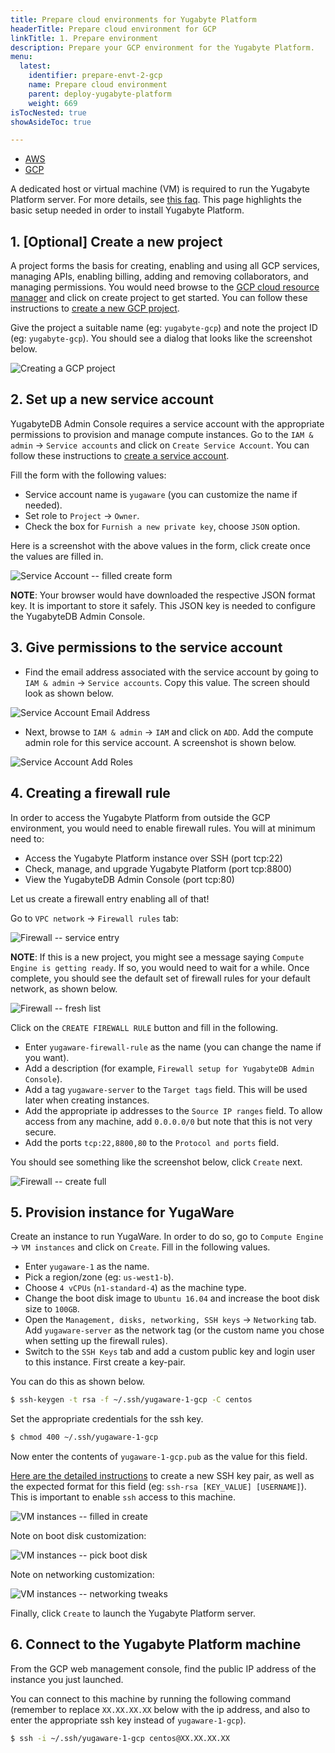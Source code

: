 ```yaml
---
title: Prepare cloud environments for Yugabyte Platform
headerTitle: Prepare cloud environment for GCP
linkTitle: 1. Prepare environment
description: Prepare your GCP environment for the Yugabyte Platform.
menu:
  latest:
    identifier: prepare-envt-2-gcp
    name: Prepare cloud environment
    parent: deploy-yugabyte-platform
    weight: 669
isTocNested: true
showAsideToc: true

---
```


<ul class="nav nav-tabs-alt nav-tabs-yb">

  <li >
    <a href="/latest/yugabyte-platform/deploy/prepare-cloud-environment/aws" class="nav-link">
      <i class="icon-aws" aria-hidden="true"></i>
      AWS
    </a>
  </li>

  <li>
    <a href="/latest/yugabyte-platform/deploy/prepare-cloud-environment/gcp" class="nav-link active">
       <i class="fab fa-google" aria-hidden="true"></i>
      GCP
    </a>
  </li>

</ul>

A dedicated host or virtual machine (VM) is required to run the Yugabyte Platform server. For more details, see [this faq](../../../../faq/yugabyte-platform/#what-are-the-os-requirements-and-permissions-to-run-yugaware-the-yugabyte-admin-console). This page highlights the basic setup needed in order to install Yugabyte Platform.

## 1. [Optional] Create a new project

A project forms the basis for creating, enabling and using all GCP services, managing APIs, enabling billing, adding and removing collaborators, and managing permissions. You would need browse to the [GCP cloud resource manager](https://console.cloud.google.com/cloud-resource-manager) and click on create project to get started. You can follow these instructions to [create a new GCP project](https://cloud.google.com/resource-manager/docs/creating-managing-projects).

Give the project a suitable name (eg: `yugabyte-gcp`) and note the project ID (eg: `yugabyte-gcp`). You should see a dialog that looks like the screenshot below.

![Creating a GCP project](/images/ee/gcp-setup/project-create.png)

## 2. Set up a new service account

YugabyteDB Admin Console requires a service account with the appropriate permissions to provision and manage compute instances. Go to the `IAM & admin` -> `Service accounts` and click on `Create Service Account`. You can follow these instructions to [create a service account](https://cloud.google.com/iam/docs/creating-managing-service-accounts).

Fill the form with the following values:

- Service account name is `yugaware` (you can customize the name if needed).
- Set role to `Project` -> `Owner`.
- Check the box for `Furnish a new private key`, choose `JSON` option.

Here is a screenshot with the above values in the form, click create once the values are filled in.

![Service Account -- filled create form](/images/ee/gcp-setup/service-account-filled-create.png)

**NOTE**: Your browser would have downloaded the respective JSON format key. It is important to store it safely. This JSON key is needed to configure the YugabyteDB Admin Console.

## 3. Give permissions to the service account

- Find the email address associated with the service account by going to `IAM & admin` -> `Service accounts`. Copy this value. The screen should look as shown below.

![Service Account Email Address](/images/ee/gcp-setup/gcp-service-account-email.png)

- Next, browse to `IAM & admin` -> `IAM` and click on `ADD`. Add the compute admin role for this service account. A screenshot is shown below.

![Service Account Add Roles](/images/ee/gcp-setup/gcp-service-account-permissions.png)

## 4. Creating a firewall rule

In order to access the Yugabyte Platform from outside the GCP environment, you would need to enable firewall rules. You will at minimum need to:

- Access the Yugabyte Platform instance over SSH (port tcp:22)
- Check, manage, and upgrade Yugabyte Platform (port tcp:8800)
- View the YugabyteDB Admin Console (port tcp:80)

Let us create a firewall entry enabling all of that!

Go to `VPC network` -> `Firewall rules` tab:

![Firewall -- service entry](/images/ee/gcp-setup/firewall-tab.png)

**NOTE**: If this is a new project, you might see a message saying `Compute Engine is getting ready`. If so, you would need to wait for a while. Once complete, you should see the default set of firewall rules for your default network, as shown below.

![Firewall -- fresh list](/images/ee/gcp-setup/firewall-fresh-list.png)

Click on the `CREATE FIREWALL RULE` button and fill in the following.

- Enter `yugaware-firewall-rule` as the name (you can change the name if you want).
- Add a description (for example, `Firewall setup for YugabyteDB Admin Console`).
- Add a tag `yugaware-server` to the `Target tags` field. This will be used later when creating instances.
- Add the appropriate ip addresses to the `Source IP ranges` field. To allow access from any machine, add `0.0.0.0/0` but note that this is not very secure.
- Add the ports `tcp:22,8800,80` to the `Protocol and ports` field.

You should see something like the screenshot below, click `Create` next.

![Firewall -- create full](/images/ee/gcp-setup/firewall-create-full.png)

## 5. Provision instance for YugaWare

Create an instance to run YugaWare. In order to do so, go to `Compute Engine` -> `VM instances` and click on `Create`. Fill in the following values.

- Enter `yugaware-1` as the name.
- Pick a region/zone (eg: `us-west1-b`).
- Choose `4 vCPUs` (`n1-standard-4`) as the machine type.
- Change the boot disk image to `Ubuntu 16.04` and increase the boot disk size to `100GB`.
- Open the `Management, disks, networking, SSH keys` -> `Networking` tab. Add `yugaware-server` as the network tag (or the custom name you chose when setting up the firewall rules).
- Switch to the `SSH Keys` tab and add a custom public key and login user to this instance. First create a key-pair.

You can do this as shown below.

```sh
$ ssh-keygen -t rsa -f ~/.ssh/yugaware-1-gcp -C centos
```

Set the appropriate credentials for the ssh key.

```sh
$ chmod 400 ~/.ssh/yugaware-1-gcp
```

Now enter the contents of `yugaware-1-gcp.pub` as the value for this field.

[Here are the detailed instructions](https://cloud.google.com/compute/docs/instances/adding-removing-ssh-keys#metadatavalues) to create a new SSH key pair, as well as the expected format for this field (eg: `ssh-rsa [KEY_VALUE] [USERNAME]`). This is important to enable `ssh` access to this machine.


![VM instances -- filled in create](/images/ee/gcp-setup/vm-create-full.png)

Note on boot disk customization:

![VM instances -- pick boot disk](/images/ee/gcp-setup/vm-pick-boot-disk.png)

Note on networking customization:

![VM instances -- networking tweaks](/images/ee/gcp-setup/vm-networking.png)

Finally, click `Create` to launch the Yugabyte Platform server.

## 6. Connect to the Yugabyte Platform machine

From the GCP web management console, find the public IP address of the instance you just launched.

You can connect to this machine by running the following command (remember to replace `XX.XX.XX.XX` below with the ip address, and also to enter the appropriate ssh key instead of `yugaware-1-gcp`).

```sh
$ ssh -i ~/.ssh/yugaware-1-gcp centos@XX.XX.XX.XX
```
